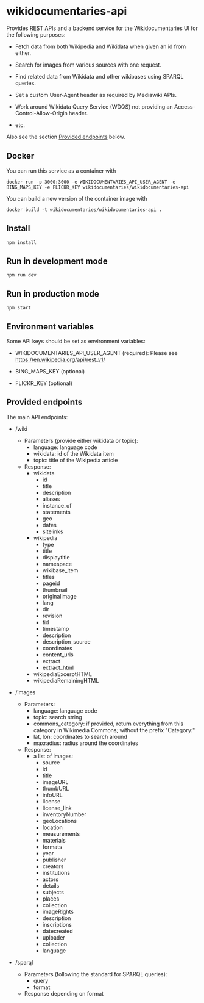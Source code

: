 # wikidocumentaries-api

Provides REST APIs and a backend service for the Wikidocumentaries UI for the following purposes:

* Fetch data from both Wikipedia and Wikidata when given an id from either.

* Search for images from various sources with one request.

* Find related data from Wikidata and other wikibases using SPARQL queries.

* Set a custom User-Agent header as required by Mediawiki APIs.

* Work around Wikidata Query Service (WDQS) not providing an Access-Control-Allow-Origin header.

* etc.

Also see the section [Provided endpoints](#provided-endpoints) below.

## Docker

You can run this service as a container with

    docker run -p 3000:3000 -e WIKIDOCUMENTARIES_API_USER_AGENT -e BING_MAPS_KEY -e FLICKR_KEY wikidocumentaries/wikidocumentaries-api

You can build a new version of the container image with

    docker build -t wikidocumentaries/wikidocumentaries-api .

## Install

```
npm install
```

## Run in development mode

```
npm run dev
```

## Run in production mode

```
npm start
```

## Environment variables

Some API keys should be set as environment variables:

* WIKIDOCUMENTARIES_API_USER_AGENT (required): Please see https://en.wikipedia.org/api/rest_v1/

* BING_MAPS_KEY (optional)

* FLICKR_KEY (optional)

## Provided endpoints

The main API endpoints:

* /wiki
  * Parameters (provide either wikidata or topic):
    * language: language code
    * wikidata: id of the Wikidata item
    * topic: title of the Wikipedia article
  * Response:
    * wikidata
      * id
      * title
      * description
      * aliases
      * instance_of
      * statements
      * geo
      * dates
      * sitelinks
    * wikipedia
      * type
      * title
      * displaytitle
      * namespace
      * wikibase_item
      * titles
      * pageid
      * thumbnail
      * originalimage
      * lang
      * dir
      * revision
      * tid
      * timestamp
      * description
      * description_source
      * coordinates
      * content_urls
      * extract
      * extract_html
    * wikipediaExcerptHTML
    * wikipediaRemainingHTML

* /images
  * Parameters:
    * language: language code
    * topic: search string
    * commons_category: if provided, return everything from this category in Wikimedia Commons; without the prefix "Category:"
    * lat, lon: coordinates to search around
    * maxradius: radius around the coordinates
  * Response:
    * a list of images:
      * source
      * id
      * title
      * imageURL
      * thumbURL
      * infoURL
      * license
      * license_link
      * inventoryNumber
      * geoLocations
      * location
      * measurements
      * materials
      * formats
      * year
      * publisher
      * creators
      * institutions
      * actors
      * details
      * subjects
      * places
      * collection
      * imageRights
      * description
      * inscriptions
      * datecreated
      * uploader
      * collection
      * language

* /sparql
  * Parameters (following the standard for SPARQL queries):
    * query
    * format
  * Response depending on format
